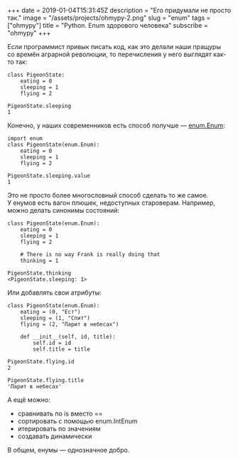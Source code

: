 +++
date = 2019-01-04T15:31:45Z
description = "Его придумали не просто так."
image = "/assets/projects/ohmypy-2.png"
slug = "enum"
tags = ["ohmypy"]
title = "Python. Enum здорового человека"
subscribe = "ohmypy"
+++

Если программист привык писать код, как это делали наши пращуры со времён аграрной революции, то перечисления у него выглядят как-то так:

```
class PigeonState:
    eating = 0
    sleeping = 1
    flying = 2

PigeonState.sleeping
1
```

Конечно, у наших современников есть способ получше — [enum.Enum](https://devdocs.io/python~3.7/library/enum):

```
import enum
class PigeonState(enum.Enum):
    eating = 0
    sleeping = 1
    flying = 2

PigeonState.sleeping.value
1
```

Это не просто более многословный способ сделать то же самое. У енумов есть вагон плюшек, недоступных староверам. Например, можно делать синонимы состояний:

```
class PigeonState(enum.Enum):
    eating = 0
    sleeping = 1
    flying = 2

    # There is no way Frank is really doing that
    thinking = 1

PigeonState.thinking
<PigeonState.sleeping: 1>
```

Или добавлять свои атрибуты:

```
class PigeonState(enum.Enum):
    eating = (0, "Ест")
    sleeping = (1, "Спит")
    flying = (2, "Парит в небесах")

    def __init__(self, id, title):
        self.id = id
        self.title = title

PigeonState.flying.id
2

PigeonState.flying.title
'Парит в небесах'
```

А ещё можно:

-   сравнивать по is вместо ==
-   сортировать с помощью enum.IntEnum
-   итерировать по значениям
-   создавать динамически

В общем, енумы — однозначное добро.
